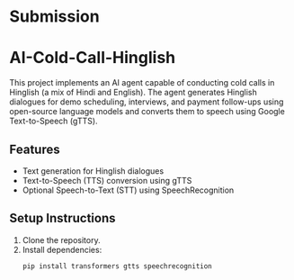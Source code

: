 # Submission
# AI-Cold-Call-Hinglish

This project implements an AI agent capable of conducting cold calls in Hinglish (a mix of Hindi and English). The agent generates Hinglish dialogues for demo scheduling, interviews, and payment follow-ups using open-source language models and converts them to speech using Google Text-to-Speech (gTTS).

## Features
- Text generation for Hinglish dialogues
- Text-to-Speech (TTS) conversion using gTTS
- Optional Speech-to-Text (STT) using SpeechRecognition

## Setup Instructions
1. Clone the repository.
2. Install dependencies:
   ```bash
   pip install transformers gtts speechrecognition
